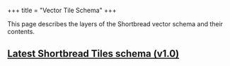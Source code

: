 +++
title = "Vector Tile Schema"
+++

This page describes the layers of the Shortbread vector schema and their contents.

## [Latest Shortbread Tiles schema (v1.0)](./1.0/)
